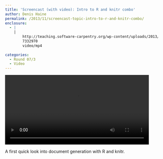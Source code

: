 ```yaml
---
title: 'Screencast (with video): Intro to R and knitr combo'
author: Denis Haine
permalink: /2013/11/screencast-topic-intro-to-r-and-knitr-combo/
enclosure:
  - |
    |
        http://teaching.software-carpentry.org/wp-content/uploads/2013/11/introR_knitr4.mp4
        7332970
        video/mp4
        
categories:
  - Round 07/3
  - Video
---
```

<div style="width: 474px; height: 229px; " class="wp-video">
  <video class="wp-video-shortcode" id="video-5154-2" width="474" height="229" preload="metadata" controls="controls"><source type="video/mp4" src="http://teaching.software-carpentry.org/wp-content/uploads/2013/11/introR_knitr4.mp4?_=2" /><a href="http://teaching.software-carpentry.org/wp-content/uploads/2013/11/introR_knitr4.mp4">http://teaching.software-carpentry.org/wp-content/uploads/2013/11/introR_knitr4.mp4</a></video>
</div>

  
A first quick look into document generation with R and knitr.
